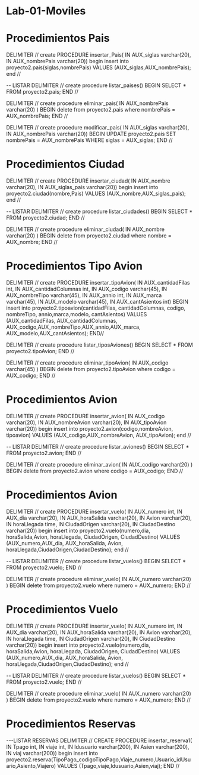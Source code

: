 # Lab-01-Moviles

# Procedimientos Pais

DELIMITER // 
create PROCEDURE insertar_Pais(
IN  AUX_siglas varchar(20), 
IN AUX_nombrePais varchar(20))
begin
insert into proyecto2.pais(siglas,nombrePais)
VALUES (AUX_siglas,AUX_nombrePais);
end //


-- LISTAR
DELIMITER //
create procedure listar_paises()
BEGIN 
	SELECT * FROM proyecto2.pais;
END //


DELIMITER //
create procedure eliminar_pais(
IN AUX_nombrePais varchar(20)
)
BEGIN 
	delete from proyecto2.pais 
    where nombrePais = AUX_nombrePais;
END //

DELIMITER //
create procedure modificar_pais(
IN  AUX_siglas varchar(20), 
IN AUX_nombrePais varchar(20))
BEGIN
UPDATE proyecto2.pais
SET
nombrePais = AUX_nombrePais WHERE siglas =  AUX_siglas;
END //


# Procedimientos Ciudad

DELIMITER // 
create PROCEDURE insertar_ciudad(
IN  AUX_nombre varchar(20), 
IN AUX_siglas_pais varchar(20))
begin
insert into proyecto2.ciudad(nombre,Pais)
VALUES (AUX_nombre,AUX_siglas_pais);
end //

-- LISTAR
DELIMITER //
create procedure listar_ciudades()
BEGIN 
	SELECT * FROM proyecto2.ciudad;
END //


DELIMITER //
create procedure eliminar_ciudad(
IN AUX_nombre varchar(20)
)
BEGIN 
	delete from proyecto2.ciudad 
    where nombre = AUX_nombre;
END //

# Procedimientos Tipo Avion
DELIMITER // 
create PROCEDURE  insertar_tipoAvion(
IN AUX_cantidadFilas int,
IN AUX_cantidadColumnas int,
IN AUX_codigo varchar(45),
IN AUX_nombreTipo varchar(45),
IN AUX_annio int,
IN AUX_marca varchar(45),
IN AUX_modelo varchar(45),
IN AUX_cantAsientos int)
BEGIN
insert into proyecto2.tipoavion(cantidadFilas, 
cantidadColumnas, codigo, nombreTipo,
annio,marca,modelo, cantAsientos)
VALUES (AUX_cantidadFilas, AUX_cantidadColumnas,
AUX_codigo,AUX_nombreTipo,AUX_annio,AUX_marca,
AUX_modelo,AUX_cantAsientos);
END//

DELIMITER //
create procedure listar_tiposAviones()
BEGIN 
	SELECT * FROM proyecto2.tipoAvion;
END //


DELIMITER //
create procedure eliminar_tipoAvion(
IN AUX_codigo varchar(45)
)
BEGIN 
	delete from proyecto2.tipoAvion 
    where codigo = AUX_codigo;
END //

# Procedimientos Avion
DELIMITER // 
create PROCEDURE insertar_avion(
IN  AUX_codigo varchar(20), 
IN AUX_nombreAvion varchar(20),
IN AUX_tipoAvion varchar(20))
begin
insert into proyecto2.avion(codigo,nombreAvion, tipoavion)
VALUES (AUX_codigo,AUX_nombreAvion, AUX_tipoAvion);
end //

-- LISTAR
DELIMITER //
create procedure listar_aviones()
BEGIN 
	SELECT * FROM proyecto2.avion;
END //


DELIMITER //
create procedure eliminar_avion(
IN AUX_codigo varchar(20)
)
BEGIN 
	delete from proyecto2.avion 
    where codigo = AUX_codigo;
END //

# Procedimientos Avion

DELIMITER // 
create PROCEDURE insertar_vuelo(
IN  AUX_numero int, 
IN AUX_dia varchar(20),
IN AUX_horaSalida varchar(20),
IN Avion varchar(20),
IN horaLlegada time,
IN CiudadOrigen varchar(20),
IN CiudadDestino varchar(20))
begin
insert into proyecto2.vuelo(numero,dia, horaSalida,Avion,
horaLlegada,  CiudadOrigen, CiudadDestino)
VALUES (AUX_numero,AUX_dia, AUX_horaSalida, Avion, horaLlegada,CiudadOrigen,CiudadDestino);
end //



-- LISTAR
DELIMITER //
create procedure listar_vuelos()
BEGIN 
	SELECT * FROM proyecto2.vuelo;
END //


DELIMITER //
create procedure eliminar_vuelo(
IN AUX_numero varchar(20)
)
BEGIN 
	delete from proyecto2.vuelo 
    where numero = AUX_numero;
END //

# Procedimientos Vuelo

DELIMITER // 
create PROCEDURE insertar_vuelo(
IN  AUX_numero int, 
IN AUX_dia varchar(20),
IN AUX_horaSalida varchar(20),
IN Avion varchar(20),
IN horaLlegada time,
IN CiudadOrigen varchar(20),
IN CiudadDestino varchar(20))
begin
insert into proyecto2.vuelo(numero,dia, horaSalida,Avion,
horaLlegada,  CiudadOrigen, CiudadDestino)
VALUES (AUX_numero,AUX_dia, AUX_horaSalida, Avion, horaLlegada,CiudadOrigen,CiudadDestino);
end //



-- LISTAR
DELIMITER //
create procedure listar_vuelos()
BEGIN 
	SELECT * FROM proyecto2.vuelo;
END //


DELIMITER //
create procedure eliminar_vuelo(
IN AUX_numero varchar(20)
)
BEGIN 
	delete from proyecto2.vuelo 
    where numero = AUX_numero;
END //


# Procedimientos Reservas

---LISTAR RESERVAS
DELIMITER //
CREATE PROCEDURE insertar_reserva1(
IN  Tpago int, 
IN viaje int,
IN  Idusuario varchar(200),
IN  Asien varchar(200),
IN  viaj varchar(200))
begin
insert into proyecto2.reserva(TipoPago_codigoTipoPago,Viaje_numero,Usuario_idUsuario,Asiento,Viajero)
VALUES (Tpago,viaje,Idusuario,Asien,viaj);
END //


